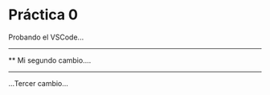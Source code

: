  # Práctica 0
Probando el VSCode...

***********************
**  Mi segundo cambio....
*************************

...Tercer cambio...

